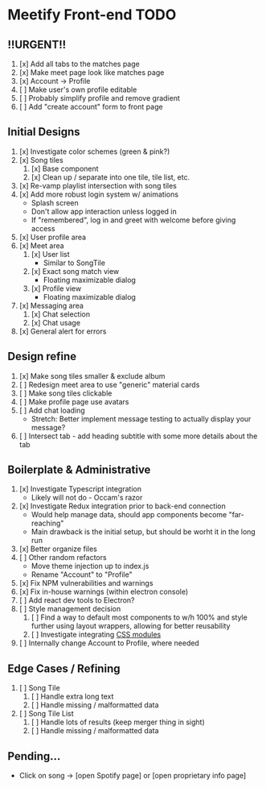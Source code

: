# Meetify Front-end TODO

## !!URGENT!!
1. [x] Add all tabs to the matches page
1. [x] Make meet page look like matches page
1. [x] Account -> Profile
1. [ ] Make user's own profile editable
1. [ ] Probably simplify profile and remove gradient
1. [ ] Add "create account" form to front page

## Initial Designs
1. [x] Investigate color schemes (green & pink?)
1. [x] Song tiles
    1. [x] Base component
    1. [x] Clean up / separate into one tile, tile list, etc.
1. [x] Re-vamp playlist intersection with song tiles
1. [x] Add more robust login system w/ animations
    - Splash screen
    - Don't allow app interaction unless logged in
    - If "remembered", log in and greet with welcome before giving access
1. [x] User profile area
1. [x] Meet area
    1. [x] User list
        - Similar to SongTile
    1. [x] Exact song match view
        - Floating maximizable dialog
    1. [x] Profile view
        - Floating maximizable dialog
1. [x] Messaging area
    1. [x] Chat selection
    1. [x] Chat usage
1. [x] General alert for errors
    
## Design refine
1. [x] Make song tiles smaller & exclude album
1. [ ] Redesign meet area to use "generic" material cards
1. [ ] Make song tiles clickable
1. [ ] Make profile page use avatars
1. [ ] Add chat loading
   - Stretch: Better implement message testing to actually display your message?
1. [ ] Intersect tab - add heading subtitle with some more details about the tab

## Boilerplate & Administrative
1. [x] Investigate Typescript integration
    - Likely will not do - Occam's razor
1. [x] Investigate Redux integration prior to back-end connection
    - Would help manage data, should app components become "far-reaching"
    - Main drawback is the initial setup, but should be worht it in the long run
1. [x] Better organize files
1. [ ] Other random refactors
    - Move theme injection up to index.js
    - Rename "Account" to "Profile"
1. [x] Fix NPM vulnerabilities and warnings
1. [x] Fix in-house warnings (within electron console)
1. [ ] Add react dev tools to Electron?
1. [ ] Style management decision
    1. [ ] Find a way to default most components to w/h 100% and style further
           using layout wrappers, allowing for better reusability
    1. [ ] Investigate integrating [CSS
           modules](https://github.com/css-modules/css-modules)
1. [ ] Internally change Account to Profile, where needed

## Edge Cases / Refining
1. [ ] Song Tile
    1. [ ] Handle extra long text
    1. [ ] Handle missing / malformatted data
1. [ ] Song Tile List
    1. [ ] Handle lots of results (keep merger thing in sight)
    1. [ ] Handle missing / malformatted data

## Pending...
- Click on song &rarr; [open Spotify page] or [open proprietary info page]

